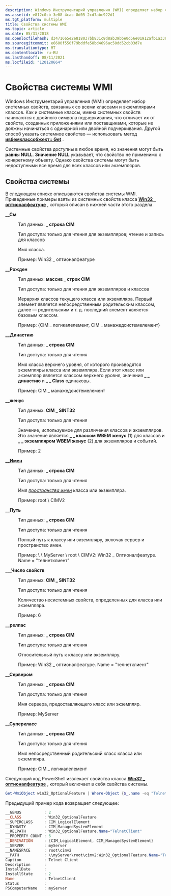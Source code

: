 ```yaml
---
description: Windows Инструментарий управления (WMI) определяет набор системных свойств, связанных со всеми классами и экземплярами классов.
ms.assetid: e812c0cb-3e08-4cac-8d05-2cd7abc922d1
ms.tgt_platform: multiple
title: Свойства системы WMI
ms.topic: article
ms.date: 05/31/2018
ms.openlocfilehash: d3471665e2e818037bb831c8d8ab39bbe0d56e01912afb1a3399b4055d3670a1
ms.sourcegitcommit: e6600f550f79bddfe58bd4696ac50dd52cb03d7e
ms.translationtype: MT
ms.contentlocale: ru-RU
ms.lasthandoff: 08/11/2021
ms.locfileid: "120120664"
---
```

# <a name="wmi-system-properties"></a>Свойства системы WMI

Windows Инструментарий управления (WMI) определяет набор системных свойств, связанных со всеми классами и экземплярами классов. Как и системные классы, имена системных свойств начинаются с двойного символа подчеркивания, что отличает их от свойств, созданных приложениями или поставщиками, которые не должны начинаться с одинарной или двойной подчеркивания. Другой способ указать системное свойство — использовать метод [**ивбемклассобжект:: Get**](/windows/desktop/api/WbemCli/nf-wbemcli-iwbemclassobject-get) .

Системные свойства доступны в любое время, но значения могут быть **равны NULL**. **Значение NULL** указывает, что свойство не применимо к конкретному объекту. Однако свойства системы могут быть недоступными все время для всех классов или экземпляров.

## <a name="system-properties"></a>Свойства системы

В следующем списке описываются свойства системы WMI. Приведенные примеры взяты из системных свойств класса [**Win32 \_ оптионалфеатуре**](/windows/desktop/CIMWin32Prov/win32-optionalfeature) , который описан в нижней части этого раздела.

<dl> <dt>

<span id="__Class"></span><span id="__class"></span><span id="__CLASS"></span>**\_\_См**
</dt> <dd>

Тип данных: **\_ строка CIM**

Тип доступа: только для чтения для экземпляров; чтение и запись для классов

Имя класса.

Пример: Win32 \_ оптионалфеатуре

</dd> <dt>

<span id="__Derivation"></span><span id="__derivation"></span><span id="__DERIVATION"></span>**\_\_Рожден**
</dt> <dd>

Тип данных: **массив \_ строк CIM**

Тип доступа: только для чтения для экземпляров и классов

Иерархия классов текущего класса или экземпляра. Первый элемент является непосредственным родительским классом, далее — родительским и т. д. последний элемент является базовым классом.

Пример: {CIM \_ логикалелемент, CIM \_ манажедсистемелемент}

</dd> <dt>

<span id="__Dynasty"></span><span id="__dynasty"></span><span id="__DYNASTY"></span>**\_\_Династию**
</dt> <dd>

Тип данных: **\_ строка CIM**

Тип доступа: только для чтения

Имя класса верхнего уровня, от которого производятся экземпляры класса или экземпляра. Если этот класс или экземпляр является классом верхнего уровня, значения **\_ \_ династию** и **\_ \_ Class** одинаковы.

Пример: CIM \_ манажедсистемелемент

</dd> <dt>

<span id="__Genus"></span><span id="__genus"></span><span id="__GENUS"></span>**\_\_женус**
</dt> <dd>

Тип данных: **CIM \_ SINT32**

Тип доступа: только для чтения

Значение, используемое для различения классов и экземпляров. Это значение является **\_ \_ классом WBEM женус** (1) для классов и **\_ \_ экземпляром WBEM женус** (2) для экземпляров и событий.

Пример: 2

</dd> <dt>

<span id="__Namespace"></span><span id="__namespace"></span><span id="__NAMESPACE"></span>[**\_\_Имен**](--namespace.md)
</dt> <dd>

Тип данных: **\_ строка CIM**

Тип доступа: только для чтения

Имя [*пространства имен*](gloss-n.md) класса или экземпляра.

Пример: root \\ CIMV2

</dd> <dt>

<span id="__Path"></span><span id="__path"></span><span id="__PATH"></span>**\_\_Путь**
</dt> <dd>

Тип данных: **\_ строка CIM**

Тип доступа: только для чтения

Полный путь к классу или экземпляру, включая сервер и пространство имен.

Пример: \\ \\ MyServer \\ root \\ CIMV2: Win32 \_ Оптионалфеатуре. Name = "телнетклиент"

</dd> <dt>

<span id="__Property_Count"></span><span id="__property_count"></span><span id="__PROPERTY_COUNT"></span>**\_\_\_Число свойств**
</dt> <dd>

Тип данных: **CIM \_ SINT32**

Тип доступа: только для чтения

Количество несистемных свойств, определенных для класса или экземпляра.

Пример: 6

</dd> <dt>

<span id="__Relpath"></span><span id="__relpath"></span><span id="__RELPATH"></span>**\_\_релпас**
</dt> <dd>

Тип данных: **\_ строка CIM**

Тип доступа: только для чтения

Относительный путь к классу или экземпляру.

Пример: Win32 \_ оптионалфеатуре. Name = "телнетклиент"

</dd> <dt>

<span id="__Server"></span><span id="__server"></span><span id="__SERVER"></span>**\_\_Сервером**
</dt> <dd>

Тип данных: **\_ строка CIM**

Тип доступа: только для чтения

Имя сервера, предоставляющего класс или экземпляр.

Пример: MyServer

</dd> <dt>

<span id="__Superclass"></span><span id="__superclass"></span><span id="__SUPERCLASS"></span>**\_\_Суперкласс**
</dt> <dd>

Тип данных: **\_ строка CIM**

Тип доступа: только для чтения

Имя непосредственный родительский класс класса или экземпляра.

Пример: CIM \_ логикалелемент

</dd> </dl>

Следующий код PowerShell извлекает свойства класса [**Win32 \_ оптионалфеатуре**](/windows/desktop/CIMWin32Prov/win32-optionalfeature) , который включает в себя свойства системы.


```PowerShell
Get-WmiObject win32_OptionalFeature | Where-Object {$_.name -eq "TelnetClient"}
```



Предыдущий пример кода возвращает следующее:


```PowerShell
__GENUS          : 2
__CLASS          : Win32_OptionalFeature
__SUPERCLASS     : CIM_LogicalElement
__DYNASTY        : CIM_ManagedSystemElement
__RELPATH        : Win32_OptionalFeature.Name="TelnetClient"
__PROPERTY_COUNT : 6
__DERIVATION     : {CIM_LogicalElement, CIM_ManagedSystemElement}
__SERVER         : myServer
__NAMESPACE      : root\cimv2
__PATH           : \\myServer\root\cimv2:Win32_OptionalFeature.Name="TelnetClient"
Caption          : Telnet Client
Description      : 
InstallDate      : 
InstallState     : 2
Name             : TelnetClient
Status           : 
PSComputerName   : myServer
```



 

 

